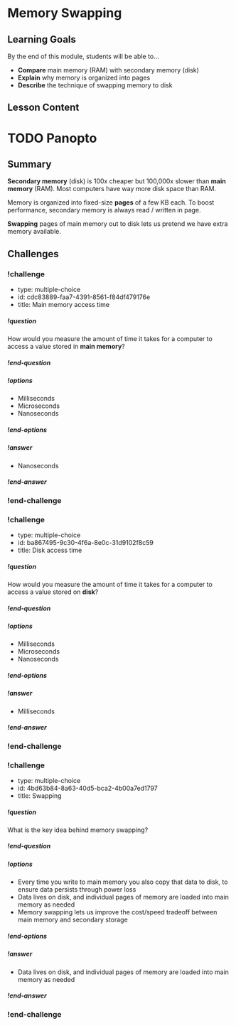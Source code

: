# Memory Swapping

## Learning Goals

By the end of this module, students will be able to...

- **Compare** main memory (RAM) with secondary memory (disk)
- **Explain** why memory is organized into pages
- **Describe** the technique of swapping memory to disk

## Lesson Content

# TODO Panopto


## Summary

**Secondary memory** (disk) is 100x cheaper but 100,000x slower than **main memory** (RAM). Most computers have way more disk space than RAM.

Memory is organized into fixed-size **pages** of a few KB each. To boost performance, secondary memory is always read / written in page.

**Swapping** pages of main memory out to disk lets us pretend we have extra memory available.

## Challenges

<!-- >>>>>>>>>>>>>>>>>>>>>> BEGIN CHALLENGE >>>>>>>>>>>>>>>>>>>>>> -->
<!-- Replace everything in square brackets [] and remove brackets  -->

### !challenge

* type: multiple-choice
* id: cdc83889-faa7-4391-8561-f84df479176e
* title: Main memory access time

##### !question

How would you measure the amount of time it takes for a computer to access a value stored in **main memory**?

##### !end-question

##### !options

* Milliseconds
* Microseconds
* Nanoseconds

##### !end-options

##### !answer

* Nanoseconds

##### !end-answer

<!-- other optional sections -->
<!-- !hint - !end-hint (markdown, users can see after a failed attempt) -->
<!-- !rubric - !end-rubric (markdown, instructors can see while scoring a checkpoint) -->
<!-- !explanation - !end-explanation (markdown, students can see after answering correctly) -->

### !end-challenge

<!-- ======================= END CHALLENGE ======================= -->
<!-- >>>>>>>>>>>>>>>>>>>>>> BEGIN CHALLENGE >>>>>>>>>>>>>>>>>>>>>> -->
<!-- Replace everything in square brackets [] and remove brackets  -->

### !challenge

* type: multiple-choice
* id: ba867495-9c30-4f6a-8e0c-31d9102f8c59
* title: Disk access time

##### !question

How would you measure the amount of time it takes for a computer to access a value stored on **disk**?

##### !end-question

##### !options

* Milliseconds
* Microseconds
* Nanoseconds

##### !end-options

##### !answer

* Milliseconds

##### !end-answer

<!-- other optional sections -->
<!-- !hint - !end-hint (markdown, users can see after a failed attempt) -->
<!-- !rubric - !end-rubric (markdown, instructors can see while scoring a checkpoint) -->
<!-- !explanation - !end-explanation (markdown, students can see after answering correctly) -->

### !end-challenge

<!-- ======================= END CHALLENGE ======================= -->
<!-- >>>>>>>>>>>>>>>>>>>>>> BEGIN CHALLENGE >>>>>>>>>>>>>>>>>>>>>> -->
<!-- Replace everything in square brackets [] and remove brackets  -->

### !challenge

* type: multiple-choice
* id: 4bd63b84-8a63-40d5-bca2-4b00a7ed1797
* title: Swapping

##### !question

What is the key idea behind memory swapping?

##### !end-question

##### !options

* Every time you write to main memory you also copy that data to disk, to ensure data persists through power loss
* Data lives on disk, and individual pages of memory are loaded into main memory as needed
* Memory swapping lets us improve the cost/speed tradeoff between main memory and secondary storage

##### !end-options

##### !answer

* Data lives on disk, and individual pages of memory are loaded into main memory as needed

##### !end-answer

<!-- other optional sections -->
<!-- !hint - !end-hint (markdown, users can see after a failed attempt) -->
<!-- !rubric - !end-rubric (markdown, instructors can see while scoring a checkpoint) -->
<!-- !explanation - !end-explanation (markdown, students can see after answering correctly) -->

### !end-challenge

<!-- ======================= END CHALLENGE ======================= -->
